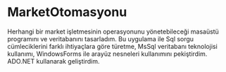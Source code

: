# MarketOtomasyonu
Herhangi bir market işletmesinin operasyonunu yönetebileceği masaüstü programını ve veritabanını tasarladım. Bu uygulama ile Sql sorgu cümleciklerini farklı ihtiyaçlara göre türetme, MsSql veritabanı teknolojisi kullanımı, WindowsForms ile arayüz nesneleri kullanımını pekiştirdim. ADO.NET kullanarak geliştirdim.
